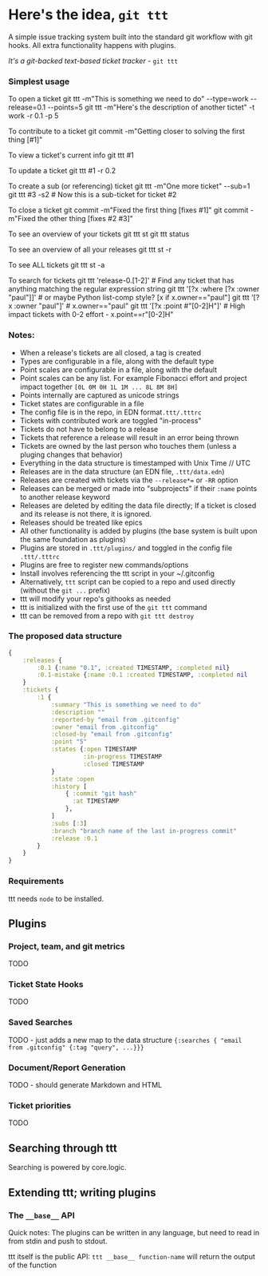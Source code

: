 Here's the idea, `git ttt`
===========================

A simple issue tracking system built into the standard git workflow with git hooks.
All extra functionality happens with plugins.

*It's a git-backed text-based ticket tracker* - `git ttt`

### Simplest usage
To open a ticket
     git ttt -m"This is something we need to do" --type=work --release=0.1 --points=5
     git ttt -m"Here's the description of another tictet" -t work -r 0.1 -p 5

To contribute to a ticket
     git commit -m"Getting closer to solving the first thing [#1]"

To view a ticket's current info
    git ttt #1

To update a ticket
     git ttt #1 -r 0.2

To create a sub (or referencing) ticket
     git ttt -m"One more ticket" --sub=1
     git ttt #3 -s2      # Now this is a sub-ticket for ticket #2 

To close a ticket
     git commit -m"Fixed the first thing [fixes #1]"
     git commit -m"Fixed the other thing [fixes #2 #3]"

To see an overview of your tickets
     git ttt st
     git ttt status

To see an overview of all your releases
     git ttt st -r

To see ALL tickets
     git ttt st -a

To search for tickets
     git ttt 'release-0.[1-2]'                    # Find any ticket that has anything matching the regular expression string
     git ttt '[?x :where [?x :owner "paul"]]'     # or maybe Python list-comp style? [x if x.owner=="paul"]
     git ttt '[?x :owner "paul"]'                 # x.owner=="paul"
     git ttt '[?x :point #"[0-2]H"]'              # High impact tickets with 0-2 effort - x.point==r"[0-2]H"


### Notes:
 * When a release's tickets are all closed, a tag is created
 * Types are configurable in a file, along with the default type
 * Point scales are configurable in a file, along with the default
 * Point scales can be any list.  For example Fibonacci effort and project impact together `[0L 0M 0H 1L 1M ... 8L 8M 8H]`
 * Points internally are captured as unicode strings
 * Ticket states are configurable in a file
 * The config file is in the repo, in EDN format`.ttt/.tttrc`
 * Tickets with contributed work are toggled "in-process"
 * Tickets do not have to belong to a release
 * Tickets that reference a release will result in an error being thrown
 * Tickets are owned by the last person who touches them (unless a pluging changes that behavior)
 * Everything in the data structure is timestamped with Unix Time // UTC
 * Releases are in the data structure (an EDN file, `.ttt/data.edn`)
 * Releases are created with tickets via the `--release*=` or `-RR` option
 * Releases can be merged or made into "subprojects" if their `:name` points to another release keyword
 * Releases are deleted by editing the data file directly;  If a ticket is closed and its release is not there, it is ignored.
 * Releases should be treated like epics
 * All other functionality is added by plugins (the base system is built upon the same foundation as plugins)
 * Plugins are stored in `.ttt/plugins/` and toggled in the config file `.ttt/.tttrc`
 * Plugins are free to register new commands/options
 * Install involves referencing the ttt script in your ~/.gitconfig
 * Alternatively, `ttt` script can be copied to a repo and used directly (without the `git ...` prefix)
 * ttt will modify your repo's githooks as needed
 * ttt is initialized with the first use of the `git ttt` command
 * ttt can be removed from a repo with `git ttt destroy`


### The proposed data structure
```clojure
{
    :releases {
        :0.1 {:name "0.1", :created TIMESTAMP, :completed nil}
        :0.1-mistake {:name :0.1 :created TIMESTAMP, :completed nil
    }
    :tickets {
        :1 {
            :summary "This is something we need to do"
            :description ""
            :reported-by "email from .gitconfig"
            :owner "email from .gitconfig"
            :closed-by "email from .gitconfig"
            :point "5"
            :states {:open TIMESTAMP
                     :in-progress TIMESTAMP
                     :closed TIMESTAMP
            }
            :state :open
            :history [
                { :commit "git hash"
                  :at TIMESTAMP
                },
            ]
            :subs [:3]
            :branch "branch name of the last in-progress commit"
            :release :0.1
        }
    }
}
```

### Requirements
ttt needs `node` to be installed.


Plugins
---------
### Project, team, and git metrics
TODO

### Ticket State Hooks
TODO

### Saved Searches
TODO - just adds a new map to the data structure `{:searches { "email from .gitconfig" {:tag "query", ...}}}`

### Document/Report Generation
TODO - should generate Markdown and HTML

### Ticket priorities
TODO


Searching through ttt
----------------------
Searching is powered by core.logic.


Extending ttt; writing plugins
--------------------------------
### The `__base__` API
Quick notes: The plugins can be written in any language, but need to read in from stdin and push to stdout.

ttt itself is the public API: `ttt __base__ function-name` will return the output of the function

